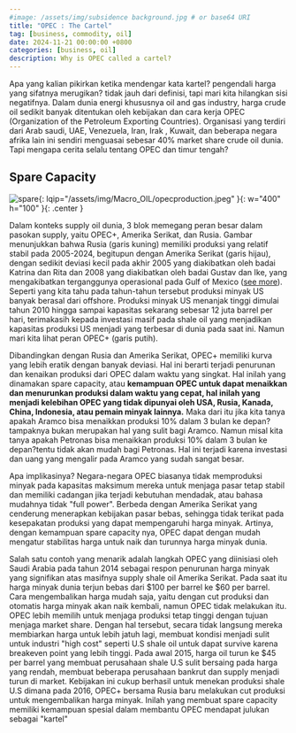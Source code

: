 ```yaml
---
#image: /assets/img/subsidence background.jpg # or base64 URI
title: "OPEC : The Cartel"
tag: [business, commodity, oil]
date: 2024-11-21 00:00:00 +0800
categories: [business, oil]
description: Why is OPEC called a cartel? 
---
```

Apa yang kalian pikirkan ketika mendengar kata kartel? pengendali harga yang sifatnya merugikan? tidak jauh dari definisi, tapi mari kita hilangkan sisi negatifnya. Dalam dunia energi khususnya oil and gas industry, harga crude oil sedikit banyak ditentukan oleh kebijakan dan cara kerja OPEC (Organization of the Petroleum Exporting Countries). Organisasi yang terdiri dari Arab saudi, UAE, Venezuela, Iran, Irak , Kuwait, dan beberapa negara afrika lain ini sendiri menguasai sebesar 40% market share crude oil dunia. Tapi mengapa cerita selalu tentang OPEC dan timur tengah? 

## Spare Capacity
![spare](https://erlangds.github.io/assets/img/Macro_OIL/opecproduction.jpeg){: lqip="/assets/img/Macro_OIL/opecproduction.jpeg" }{: w="400" h="100" }{: .center }

Dalam konteks supply oil dunia, 3 blok memegang peran besar dalam pasokan supply, yaitu OPEC+, Amerika Serikat, dan Rusia. Gambar menunjukkan bahwa Rusia (garis kuning) memiliki produksi yang relatif stabil pada 2005-2024, begitupun dengan Amerika Serikat (garis hijau), dengan sedikit deviasi kecil pada akhir 2005 yang diakibatkan oleh badai Katrina dan Rita dan 2008 yang diakibatkan oleh badai Gustav dan Ike, yang mengakibatkan terganggunya operasional pada Gulf of Mexico ([see more](https://www.eia.gov/todayinenergy/detail.php?id=62104)). Seperti yang kita tahu pada tahun-tahun tersebut produksi minyak US banyak berasal dari offshore. Produksi minyak US menanjak tinggi dimulai tahun 2010 hingga sampai kapasitas sekarang sebesar 12 juta barrel per hari, terimakasih kepada investasi masif pada shale oil yang menjadikan kapasitas produksi US menjadi yang terbesar di dunia pada saat ini. Namun mari kita lihat peran OPEC+ (garis putih). 

Dibandingkan dengan Rusia dan Amerika Serikat, OPEC+ memiliki kurva yang lebih eratik dengan banyak deviasi. Hal ini berarti terjadi penurunan dan kenaikan produksi dari OPEC dalam waktu yang singkat. Hal inilah yang dinamakan spare capacity, atau **kemampuan OPEC untuk dapat menaikkan dan menurunkan produksi dalam waktu yang cepat, hal inilah yang menjadi kelebihan OPEC yang tidak dipunyai oleh USA, Rusia, Kanada, China, Indonesia, atau pemain minyak lainnya.** Maka dari itu jika kita tanya apakah Aramco bisa menaikkan produksi 10% dalam 3 bulan ke depan? tampaknya bukan merupakan hal yang sulit bagi Aramco. Namun misal kita tanya apakah Petronas bisa menaikkan produksi 10% dalam 3 bulan ke depan?tentu tidak akan mudah bagi Petronas. Hal ini terjadi karena investasi dan uang yang mengalir pada Aramco yang sudah sangat besar. 

Apa implikasinya? Negara-negara OPEC biasanya tidak memproduksi minyak pada kapasitas maksimum mereka untuk menjaga pasar tetap stabil dan memiliki cadangan jika terjadi kebutuhan mendadak, atau bahasa mudahnya tidak "full power". Berbeda dengan Amerika Serikat yang cenderung menerapkan kebijakan pasar bebas, sehingga tidak terikat pada kesepakatan produksi yang dapat mempengaruhi harga minyak. Artinya, dengan kemampuan spare capacity nya, OPEC dapat dengan mudah mengatur stabilitas harga untuk naik dan turunnya harga minyak dunia. 

Salah satu contoh yang menarik adalah langkah OPEC yang diinisiasi oleh Saudi Arabia pada tahun 2014 sebagai respon penurunan harga minyak yang signifikan atas masifnya supply shale oil Amerika Serikat. Pada saat itu harga minyak dunia terjun bebas dari $100 per barrel ke $60 per barrel. Cara mengembalikan harga mudah saja, yaitu dengan cut produksi dan otomatis harga minyak akan naik kembali, namun OPEC tidak melakukan itu. OPEC lebih memilih untuk menjaga produksi tetap tinggi dengan tujuan menjaga market share. Dengan hal tersebut, secara tidak langsung mereka membiarkan harga untuk lebih jatuh lagi, membuat kondisi menjadi sulit untuk industri "high cost" seperti U.S shale oil untuk dapat survive karena breakeven point yang lebih tinggi. Pada awal 2015, harga oil turun ke $45 per barrel yang membuat perusahaan shale U.S sulit bersaing pada harga yang rendah, membuat beberapa perusahaan bankrut dan supply menjadi turun di market. Kebijakan ini cukup berhasil untuk menekan produksi shale U.S dimana pada 2016, OPEC+ bersama Rusia baru melakukan cut produksi untuk mengembalikan harga minyak. Inilah yang membuat spare capacity memiliki kemampuan spesial dalam membantu OPEC mendapat julukan sebagai "kartel" 


